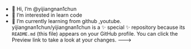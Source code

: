 - 👋 Hi, I’m @yijiangnan1chun
- 👀 I’m interested in learn code
- 🌱 I’m currently learning from github ,youtube.
yijiangnan1chun/yijiangnan1chun is a ✨ special ✨ repository because its `README.md` (this file) appears on your GitHub profile.
You can click the Preview link to take a look at your changes.
--->
